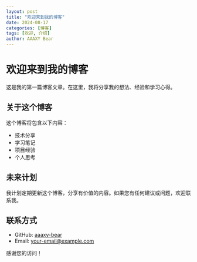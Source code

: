 ```yaml
---
layout: post
title: "欢迎来到我的博客"
date: 2024-08-17
categories: [博客]
tags: [欢迎, 介绍]
author: AAAXY Bear
---
```


# 欢迎来到我的博客

这是我的第一篇博客文章。在这里，我将分享我的想法、经验和学习心得。

## 关于这个博客

这个博客将包含以下内容：

- 技术分享
- 学习笔记
- 项目经验
- 个人思考

## 未来计划

我计划定期更新这个博客，分享有价值的内容。如果您有任何建议或问题，欢迎联系我。

## 联系方式

- GitHub: [aaaxy-bear](https://github.com/aaaxy-bear)
- Email: your-email@example.com

感谢您的访问！
